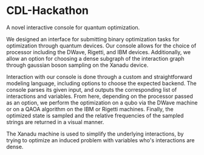 # CDL-Hackathon

A novel interactive console for quantum optimization.

We designed an interface for submitting binary optimization tasks for optimization through quantum devices.  Our console allows for the choice of processor including the DWave, Rigetti, and IBM devices.  Additionally, we allow an option for choosing a dense subgraph of the interaction graph through gaussian boson sampling on the Xanadu device.

Interaction with our console is done through a custom and straightforward modeling language, including options to choose the expected backend.  The console parses its given input, and outputs the corresponding list of interactions and variables.  From here, depending on the processor passed as an option, we perform the optimization on a qubo via the DWave machine or on a QAOA algorithm on the IBM or Rigetti machines.  Finally, the optimized state is sampled and the relative frequencies of the sampled strings are returned in a visual manner.

The Xanadu machine is used to simplify the underlying interactions, by trying to optimize an induced problem with variables who's interactions are dense.
